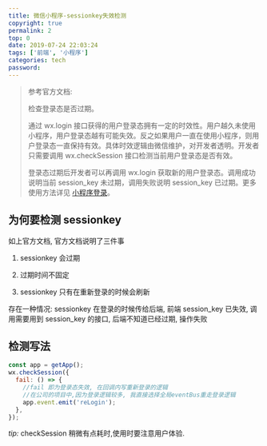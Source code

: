 ```yaml
---
title: 微信小程序-sessionkey失效检测
copyright: true
permalink: 2
top: 0
date: 2019-07-24 22:03:24
tags: ['前端', '小程序']
categories: tech
password:
---
```


> 参考官方文档:
>
> 检查登录态是否过期。
>
> 通过 wx.login 接口获得的用户登录态拥有一定的时效性。用户越久未使用小程序，用户登录态越有可能失效。反之如果用户一直在使用小程序，则用户登录态一直保持有效。具体时效逻辑由微信维护，对开发者透明。开发者只需要调用 wx.checkSession 接口检测当前用户登录态是否有效。
>
> 登录态过期后开发者可以再调用 wx.login 获取新的用户登录态。调用成功说明当前 session_key 未过期，调用失败说明 session_key 已过期。更多使用方法详见 [小程序登录](https://developers.weixin.qq.com/miniprogram/dev/framework/open-ability/login.html)。

## 为何要检测 sessionkey

<!--more-->

如上官方文档, 官方文档说明了三件事

1. sessionkey 会过期

2. 过期时间不固定

3. sessionkey 只有在重新登录的时候会刷新

存在一种情况: sessionkey 在登录的时候传给后端, 前端 session_key 已失效, 调用需要用到 session_key 的接口, 后端不知道已经过期, 操作失败

## 检测写法

```js
const app = getApp();
wx.checkSession({
  fail: () => {
    //fail 即为登录态失效, 在回调内写重新登录的逻辑
    //在公司的项目中,因为登录逻辑较多, 我直接选择全局eventBus重走登录逻辑
    app.event.emit('reLogin');
  },
});
```

_tip:_ checkSession 稍微有点耗时,使用时要注意用户体验.
